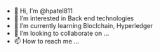 - 👋 Hi, I’m @hpatel811
- 👀 I’m interested in Back end technologies
- 🌱 I’m currently learning Bloclchain, Hyperledger
- 💞️ I’m looking to collaborate on ...
- 📫 How to reach me ...

<!---
hpatel811/hpatel811 is a ✨ special ✨ repository because its `README.md` (this file) appears on your GitHub profile.
You can click the Preview link to take a look at your changes.
--->

